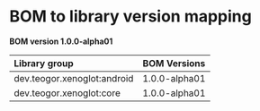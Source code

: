 # BOM to library version mapping

[//]: # (REGION-BOM-TO-LIBRARY-VERSION-MAPPING)

**BOM version 1.0.0-alpha01**

| Library group                 |  BOM Versions   |
|:------------------------------|:---------------:|
| dev.teogor.xenoglot:android   |  1.0.0-alpha01  |
| dev.teogor.xenoglot:core      |  1.0.0-alpha01  |

[//]: # (REGION-BOM-TO-LIBRARY-VERSION-MAPPING)

